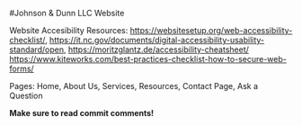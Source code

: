 #Johnson & Dunn LLC Website

Website Accesibility Resources:
https://websitesetup.org/web-accessibility-checklist/, 
https://it.nc.gov/documents/digital-accessibility-usability-standard/open, 
https://moritzglantz.de/accessibility-cheatsheet/
https://www.kiteworks.com/best-practices-checklist-how-to-secure-web-forms/

Pages:
Home, About Us, Services, Resources, Contact Page, Ask a Question

**Make sure to read commit comments!**